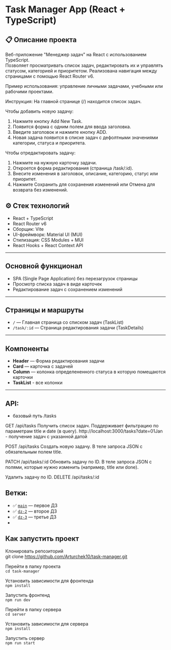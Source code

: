 # Task Manager App (React + TypeScript)

## 📋 Описание проекта

Веб-приложение "Менеджер задач" на React с использованием TypeScript.  
Позволяет просматривать список задач, редактировать их и управлять статусом, категорией и приоритетом. Реализована навигация между страницами с помощью React Router v6.

Пример использования: управление личными задачами, учебными или рабочими проектами.

Инструкция: 
На главной странице (/) находится список задач.

Чтобы добавить новую задачу:
1. Нажмите кнопку Add New Task.
2. Появится форма с одним полем для ввода заголовка.
3. Введите заголовок и нажмите кнопку ADD.
4. Новая задача появится в списке задач с дефолтными значениями категории, статуса и приоритета.

Чтобы отредактировать задачу:
1. Нажмите на нужную карточку задачи.
2. Откроется форма редактирования (страница /task/:id).
3. Внесите изменения в заголовок, описание, категорию, статус или приоритет.
4. Нажмите Сохранить для сохранения изменений или Отмена для возврата без изменений.  

## ⚙️ Стек технологий

- React + TypeScript
- React Router v6
- Сборщик: Vite
- UI-фреймворк: Material UI (MUI)
- Стилизация: CSS Modules + MUI
- React Hooks + React Context API

---

## Основной функционал

- SPA (Single Page Application) без перезагрузок страницы
- Просмотр списка задач в виде карточек
- Редактирование задач с сохранением изменений

---

## Страницы и маршруты

- `/` — Главная страница со списком задач (TaskList)
- `/task/:id` — Страница редактирования задачи (TaskDetails)
---

## Компоненты

- **Header** — Форма редактирования задачи
- **Card** — карточка с задачей
- **Column** — колонка определененного статуса в которую помещаются карточки
- **TaskList** - все колонки
---
## API:
- базовый путь /tasks

GET /api/tasks
Получить список задач. Поддерживает фильтрацию по параметрам title и date (в query).
http://localhost:3000/tasks?date=01Jan - получение задач с указанной датой

POST /api/tasks
Создать новую задачу. В теле запроса JSON с обязательным полем title.

PATCH /api/tasks/:id
Обновить задачу по ID. В теле запроса JSON с полями, которые нужно изменить (например, title или done).

Удалить задачу по ID.
DELETE /api/tasks/:id

## Ветки:

- ✅ [`main`](https://github.com/Arturchek10/task-manager/tree/main) — первое ДЗ
- ✅ [`dz-2`](https://github.com/Arturchek10/task-manager/tree/dz-2) — второе ДЗ 
- ✅ [`dz-3`](https://github.com/Arturchek10/task-manager/tree/dz-3) — третье ДЗ
- 
## Как запустить проект

Клонировать репозиторий  
git clone https://github.com/Arturchek10/task-manager.git

Перейти в папку проекта  
`cd task-manager`

Установить зависимости для фронтенда  
`npm install`

Запустить фронтенд  
`npm run dev`

Перейти в папку сервера  
`cd server`

Установить зависимости для сервера  
`npm install`

Запустить сервер  
`npm run start`
